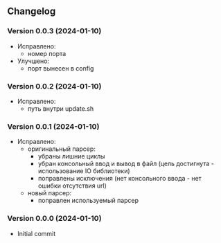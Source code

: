 ## Changelog


### Version 0.0.3 (2024-01-10)
- Исправлено:
  - номер порта
- Улучшено:
  - порт вынесен в config


### Version 0.0.2 (2024-01-10)
- Исправлено:
  - путь внутри update.sh


### Version 0.0.1 (2024-01-10)
- Исправлено:
  - оригинальный парсер:
    - убраны лишние циклы
    - убран консольный ввод и вывод в файл (цель достигнута - использование IO библиотеки)
    - поправлены исключения (нет консольного ввода - нет ошибки отсутствия url)
  - новый парсер:
    - поправлен используемый парсер


### Version 0.0.0 (2024-01-10)
- Initial commit


